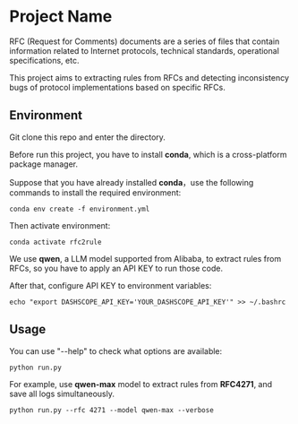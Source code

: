 # Project Name
RFC (Request for Comments) documents are a series of files that contain information related to Internet protocols, technical standards, operational specifications, etc. 

This project aims to extracting rules from RFCs and detecting inconsistency bugs of protocol implementations based on specific RFCs. 

## Environment
Git clone this repo and enter the directory.

Before run this project, you have to install **conda**, which is a cross-platform package manager.

Suppose that you have already installed **conda**，use the following commands to install the required environment:

`conda env create -f environment.yml`

Then activate environment:

`conda activate rfc2rule`

We use **qwen**, a LLM model supported from Alibaba, to extract rules from RFCs, so you have to apply an API KEY to run those code.

[API]:https://bailian.console.aliyun.com/?apiKey=1#/api-key

After that, configure API KEY to environment variables:

`echo "export DASHSCOPE_API_KEY='YOUR_DASHSCOPE_API_KEY'" >> ~/.bashrc`

## Usage
You can use "--help" to check what options are available:

`python run.py `

For example, use **qwen-max** model to extract rules from **RFC4271**, and save all logs simultaneously.

`python run.py --rfc 4271 --model qwen-max --verbose`
